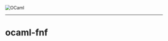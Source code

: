 ![OCaml](http://connachtspringshow.com/wp-content/uploads/2018/04/camel-945x627.jpg
 "OCaml")

---

# ocaml-fnf

